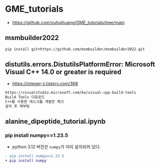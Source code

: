 # GME_tutorials
* https://github.com/xuhuihuang/GME_tutorials/tree/main

## msmbuilder2022
```sh
pip install git+https://github.com/msmbuilder/msmbuilder2022.git
```

## distutils.errors.DistutilsPlatformError: Microsoft Visual C++ 14.0 or greater is required
* https://integer-ji.tistory.com/368
```sh
https://visualstudio.microsoft.com/ko/visual-cpp-build-tools
Build Tools 다운로드
C++를 사용한 데스크톱 개발만 체크
설치 후 재부팅
```

## alanine_dipeptide_tutorial.ipynb
### pip install numpy==1.23.5
* python 3.12 버전은 `numpy`가 이미 설치되어 있다.
```diff
- pip install numpy==1.23.5
+ pip install numpy
```
